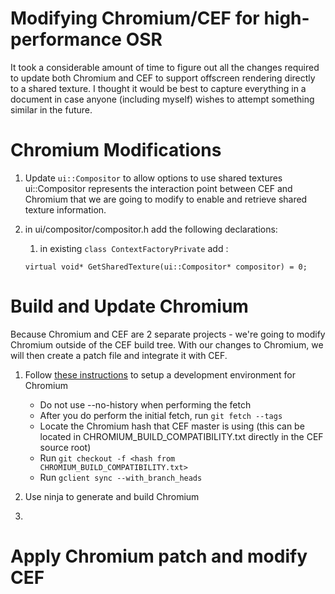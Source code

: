 # Modifying Chromium/CEF for high-performance OSR

It took a considerable amount of time to figure out all the changes required to update both Chromium and CEF to support 
offscreen rendering directly to a shared texture.  I thought it would be best to capture everything in a document in case anyone 
(including myself) wishes to attempt something similar in the future.

# Chromium Modifications

1. Update `ui::Compositor` to allow options to use shared textures
ui::Compositor represents the interaction point between CEF and Chromium that we are going to modify to enable and retrieve shared texture information.
   
1. in ui/compositor/compositor.h add the following declarations:
        
	1. in existing `class ContextFactoryPrivate` add :
	  
	`virtual void* GetSharedTexture(ui::Compositor* compositor) = 0;`
			

# Build and Update Chromium

Because Chromium and CEF are 2 separate projects - we're going to modify Chromium outside of the CEF build tree.  With our changes to Chromium, we will then create a patch file and integrate it with CEF.

1.  Follow [these instructions][chromium_win] to setup a development environment for Chromium
    * Do not use --no-history when performing the fetch
    * After you do perform the initial fetch, run `git fetch --tags`
    * Locate the Chromium hash that CEF master is using (this can be located in CHROMIUM_BUILD_COMPATIBILITY.txt directly in the CEF source root)
    * Run `git checkout -f <hash from CHROMIUM_BUILD_COMPATIBILITY.txt>`
    * Run `gclient sync --with_branch_heads`
    
2. Use ninja to generate and build Chromium

3. 


# Apply Chromium patch and modify CEF



[chromium_win]: https://chromium.googlesource.com/chromium/src/+/master/docs/windows_build_instructions.md
